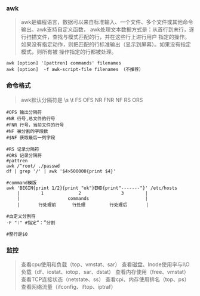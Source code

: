 ### awk
> awk是编程语言，数据可以来自标准输入、一个文件、多个文件或其他命令输出。awk支持自定义函数，
> awk处理文本数据方式是：从首行到末行，逐行扫描文件，查找与模式匹配的行，并在这些行上进行用户
> 指定的操作。如果没有指定动作，则把匹配的行标准输出（显示到屏幕）。如果没有指定模式，则所有被
> 操作指定的行都被处理。

    awk [option] '[pattren] commands' filenames
    awk [option]  -f awk-script-file filenames （不推荐）
    
### 命令格式
> awk默认分隔符是 \s \t
> FS OFS NR FNR NF RS ORS

    #OFS 输出分隔符
    #NR 行号,总文件的行号
    #FNR 行号，当前文件的行号
    #NF 被分割的字段数
    #$NF 获取最后一列字段
    
    #RS 记录分隔符
    #ORS 记录分隔符
    #pattren
    awk /^root/ ./passwd
    df | grep '/' | awk '$4>500000{print $4}'
    
    #command模版
    awk 'BEGIN{print 1/2}{print "ok"}END{print"-------"}' /etc/hosts
        |        1             2               3        |
        |                  commands                     |
        |       行处理前      行处理         行处理后       |
        
    #自定义分割符
    -F ":" #指定“：”分割
     
    #整行是$0
    
### 监控
> 查看cpu使用和负载（top、vmstat、sar）
> 查看磁盘、Inode使用率与I\O负载（df、iostat、iotop、sar、dstat）
> 查看内存使用（free、vmstat）
> 查看TCP连接状态（netstate、ss）
> 查看cpi、内存使用排名（top、ps）
> 查看网络流量（ifconfig、iftop、iptraf）






























